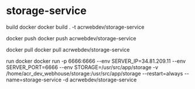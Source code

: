 # storage-service

build docker
docker build . -t acrwebdev/storage-service

docker push
docker push acrwebdev/storage-service

docker pull
docker pull acrwebdev/storage-service

run docker
docker run -p 6666:6666 --env SERVER_IP=34.81.209.11 --env SERVER_PORT=6666 --env STORAGE=/usr/src/app/storage -v /home/acr_dev_webhouse/storage:/usr/src/app/storage --restart=always --name=storage-service -d acrwebdev/storage-service
